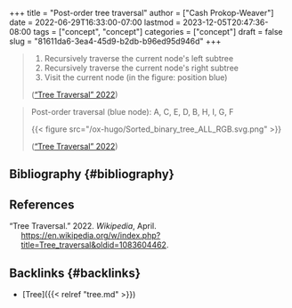 +++
title = "Post-order tree traversal"
author = ["Cash Prokop-Weaver"]
date = 2022-06-29T16:33:00-07:00
lastmod = 2023-12-05T20:47:36-08:00
tags = ["concept", "concept"]
categories = ["concept"]
draft = false
slug = "81611da6-3ea4-45d9-b2db-b96ed95d946d"
+++

> 1.  Recursively traverse the current node's left subtree
> 2.  Recursively traverse the current node's right subtree
> 3.  Visit the current node (in the figure: position blue)
>
> (<a href="#citeproc_bib_item_1">“Tree Traversal” 2022</a>)

<!--quoteend-->

> Post-order traversal (blue node): A, C, E, D, B, H, I, G, F
>
> {{< figure src="/ox-hugo/Sorted_binary_tree_ALL_RGB.svg.png" >}}
>
> (<a href="#citeproc_bib_item_1">“Tree Traversal” 2022</a>)


## Bibliography {#bibliography}

## References

<style>.csl-entry{text-indent: -1.5em; margin-left: 1.5em;}</style><div class="csl-bib-body">
  <div class="csl-entry"><a id="citeproc_bib_item_1"></a>“Tree Traversal.” 2022. <i>Wikipedia</i>, April. <a href="https://en.wikipedia.org/w/index.php?title=Tree_traversal&oldid=1083604462">https://en.wikipedia.org/w/index.php?title=Tree_traversal&#38;oldid=1083604462</a>.</div>
</div>


## Backlinks {#backlinks}

-   [Tree]({{< relref "tree.md" >}})
